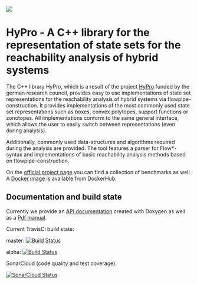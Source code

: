 ![](doc/hypro_Logo.png)

# HyPro - A C++ library for the representation of state sets for the reachability analysis of hybrid systems

The C++ library HyPro, which is a result of the project [HyPro](https://ths.rwth-aachen.de/research/projects/hypro/) funded by the german research council, provides easy to use implementations of state set representations for the reachability analysis of hybrid systems via flowpipe-construction.
It provides implementations of the most commonly used state set representations such as boxes, convex polytopes, support functions or zonotopes.
All implementations conform to the same general interface, which allows the user to easily switch between representations (even during analysis).

Additionally, commonly used data-structures and algorithms required during the analysis are provided.
The tool features a parser for Flow*-syntax and implementations of basic reachability analysis methods based on flowpipe-construction.

On the [official project page](https://ths.rwth-aachen.de/research/projects/hypro/) you can find a collection of benchmarks as well.
A [Docker image](https://hub.docker.com/r/hypro/hypro/) is available from DockerHub.

## Documentation and build state

Currently we provide an <a href="https://hypro.github.io/hypro/html/index.html" target="_blank">API documentation</a> created with Doxygen as well as a [Pdf manual](https://ths.rwth-aachen.de/wp-content/uploads/sites/4/research/HyPro/manual.pdf).


Current TravisCi build state:

master: [![Build Status](https://travis-ci.org/hypro/hypro.svg?branch=master)](https://travis-ci.org/hypro/hypro)

alpha:  [![Build Status](https://travis-ci.org/hypro/hypro.svg?branch=alpha)](https://travis-ci.org/hypro/hypro)

SonarCloud (code quality and test coverage):

[![SonarCloud Status](https://sonarcloud.io/api/project_badges/measure?project=hypro&metric=alert_status)](https://sonarcloud.io/dashboard?id=hypro)
